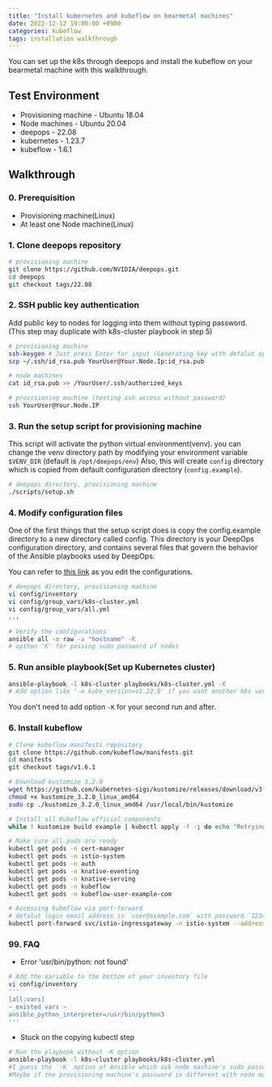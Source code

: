 ```yaml
---
title: "Install kubernetes and kubeflow on bearmetal machines"
date: 2022-12-12 19:00:00 +0900
categories: kubeflow
tags: installation walkthrough
---
```

You can set up the k8s through deepops and install the kubeflow on your bearmetal machine with this walkthrough.

## Test Environment

* Provisioning machine - Ubuntu 18.04
* Node machines - Ubuntu 20.04
* deepops - 22.08
* kubernetes - 1.23.7
* kubeflow - 1.6.1

## Walkthrough

### 0. Prerequisition
* Provisioning machine(Linux)
* At least one Node machine(Linux)

### 1. Clone deepops repository
```bash 
# provisioning machine
git clone https://github.com/NVIDIA/deepops.git
cd deepops
git checkout tags/22.08
```
    
### 2. SSH public key authentication
Add public key to nodes for logging into them without typing password.
(This step may duplicate with k8s-cluster playbook in step 5)
```bash
# provisioning machine
ssh-keygen # Just press Enter for input (Generating key with defalut option)
scp ~/.ssh/id_rsa.pub YourUser@Your.Node.Ip:id_rsa.pub

# node machines
cat id_rsa.pub >> /YourUser/.ssh/authorized_keys

# provisioning machine (testing ssh access without password)
ssh YourUser@Your.Node.IP
```

### 3. Run the setup script for provisioning machine
This script will activate the python virtual environment(venv). you can change the venv directory path by modifying your environment variable `$VENV_DIR` (default is `/opt/deepops/env`)
Also, this will create `config` directory which is copied from default configuration directory (`config.example`).
```bash
# deepops directory, provisioning machine
./scripts/setup.sh
```

### 4. Modify configuration files
One of the first things that the setup script does is copy the config.example directory to a new directory called config. This directory is your DeepOps configuration directory, and contains several files that govern the behavior of the Ansible playbooks used by DeepOps.

You can refer to [this link](https://github.com/NVIDIA/deepops/blob/master/docs/deepops/configuration.md) as you edit the configurations.

```bash
# deepops directory, provisioning machine
vi config/inventory
vi config/group_vars/k8s-cluster.yml
vi config/group_vars/all.yml
...

# Verify the configurations
ansible all -m raw -a "hostname" -K 
# opthon 'K' for passing sudo password of nodes
```

### 5. Run ansible playbook(Set up Kubernetes cluster)
```bash
ansible-playbook -l k8s-cluster playbooks/k8s-cluster.yml -K
# Add option like '-e kube_version=v1.22.8' if you want another k8s version
```
You don't need to add option `-K` for your second run and after.

### 6. Install kubeflow
```bash
# Clone kubeflow manifests repository
git clone https://github.com/kubeflow/manifests.git
cd manifests
git checkout tags/v1.6.1

# Download kustomize 3.2.0
wget https://github.com/kubernetes-sigs/kustomize/releases/download/v3.2.0/kustomize_3.2.0_linux_amd64
chmod +x kustomize_3.2.0_linux_amd64
sudo cp ./kustomize_3.2.0_linux_amd64 /usr/local/bin/kustomize

# Install all Kubeflow official components
while ! kustomize build example | kubectl apply -f -; do echo "Retrying to apply resources"; sleep 10; done

# Make sure all pods are ready
kubectl get pods -n cert-manager
kubectl get pods -n istio-system
kubectl get pods -n auth
kubectl get pods -n knative-eventing
kubectl get pods -n knative-serving
kubectl get pods -n kubeflow
kubectl get pods -n kubeflow-user-example-com

# Accessing kubeflow via port-forward 
# defalut login email address is `user@example.com` with password `12341234`
kubectl port-forward svc/istio-ingressgateway -n istio-system --address=0.0.0.0 8080:80
```

### 99. FAQ

* Error 'usr/bin/python: not found'
```bash
# Add the variable to the bottom of your inventory file
vi config/inventory
'''
[all:vars]
~ existed vars ~
ansible_python_interpreter=/usr/bin/python3
'''
```

* Stuck on the copying kubectl step
```bash
# Run the playbook without -K option
ansible-playbook -l k8s-cluster playbooks/k8s-cluster.yml
#I guess the `-K` option of Ansible which ask node machine's sudo password is applying the password to you provisioning machine.
#Maybe if the provisioning machine's password is different with node machines, Ansible will stuck on the step.
```
